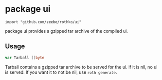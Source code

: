# package ui

`import "github.com/zeebo/rothko/ui"`

package ui provides a gzipped tar archive of the compiled ui.

## Usage

```go
var Tarball []byte
```
Tarball contains a gzipped tar archive to be served for the ui. If it is nil, no
ui is served. If you want it to not be nil, use `roth generate`.
